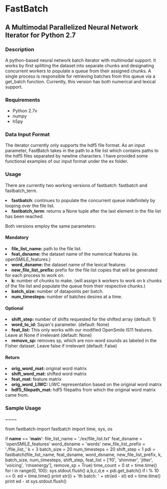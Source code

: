 <h1> FastBatch </h1>
<h2> A Multimodal Parallelized Neural Network Iterator for Python 2.7 </h2>

<h3> Description </h3>
<p>A python-based neural network batch iterator with multimodal support.  It works by first splitting the dataset into separate chunks and designating concurrent workers to populate a queue from their assigned chunks. A single process is responsible for retrieving batches from this queue via a get_batch function.  Currently, this version has both numerical and lexical support.</p>

<h3> Requirements </h3>
<ul>
<li> Python 2.7x</li>
<li> numpy </li>
<li> h5py </li>
</ul>

<h3> Data Input Format </h3>
<p> The iterator currently only supports the hdf5 file format. As an input parameter, FastBatch takes in the path to a file list which contains paths to the hdf5 files separated by newline characters. I have provided some functional examples of our input format under the ex folder.
</p>

<h3> Usage </h3>
<p> There are currently two working versions of fastbatch: fastbatch and fastbatch_term.
<li> <b>fastbatch</b>: continues to populate the concurrent queue indefinitely by looping over the file list.</li>
<li><b>fastbatch_term</b>: returns a None tuple after the last element in the file list has been reached.
</p>
Both versions employ the same parameters:
<h4> Mandatory </h4>
<li><b>file_list_name: </b>path to the file list.</li>
<li><b>feat_dsname: </b>the dataset name of the numerical features (ie. openSMILE_features.)</li>
<li><b>word_dsname: </b>the dataset name of the lexical features</li>
<li><b>new_file_list_prefix: </b>prefix for the file list copies that will be generated for each process to work on.</li>
<li><b>k: </b>number of chunks to make. (will assign k workers to work on k chunks of the file list and populate the queue from their respective chunks.)</li>
<li><b>batch_size: </b>number of datapoints per batch.</li>
<li><b>num_timesteps: </b>number of batches desires at a time.</li>

<h4> Optional </h4>
<li><b>shift_step: </b>number of shifts requested for the shifted array (default: 1)</li>
<li><b>word_to_id: </b>Sayan's parameter. (default: None)</b>
<li><b>feat_list: </b>This only works with our modified OpenSmile IS11 features. Leave at None if irrelevant (default: None)</li>
<li><b>remove_sp: </b>removes sp, which are non-word sounds as labeled in the Fisher dataset.  Leave false if irrelevant (default: False) </li>

<h4> Return </h4>
<li><b>orig_word_mat: </b>original word matrix</li>
<li><b>shift_word_mat: </b>shifted word matrix</b>
<li><b>feat_mat: </b>feature matrix</li>
<li><b>orig_word_LIWC: </b>LIWC representation based on the original word matrix </li>
<li><b>hdf5_filepath_mat: </b>hdf5 filepaths from which the original word matrix came from. </li>
<p> </p>

<h3> Sample Usage</h3>
~~~~

from fastbatch import fastbatch
import time, sys, os

if __name__ == '__main__':
	file_list_name = './ex/file_list.txt'
	feat_dsname = 'openSMILE_features'
	word_dsname = 'words'
	new_file_list_prefix = './file_list_'
	k = 3
	batch_size = 20
	num_timesteps = 20
	shift_step = 1
	pdi = fastbatch(file_list_name, feat_dsname, word_dsname, new_file_list_prefix, k, batch_size, num_timesteps, shift_step, feat_list = ['f0', 'shimmer', 'jitter', 'voicing', 'rmsenergy'], remove_sp = True)
	time_count = 0
	st = time.time()
	for i in range(0, 100):
		sys.stdout.flush()
		a,b,c,d,e = pdi.get_batch()
		if i % 10 == 0:
			ed = time.time()
			print str(i) + 'th batch: ' + str(ed - st)
	ed = time.time()
	print ed - st
	sys.stdout.flush()

~~~~